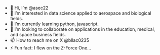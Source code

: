 - 👋 Hi, I’m @asec22
- 👀 I’m interested in data science applied to aerospace and biological fields.
- 🌱 I’m currently learning python, javascript.
- 💞️ I’m looking to collaborate on applications in the education, medical, and space business fields.
- 📫 How to reach me on X @bllac0235
- ⚡ Fun fact: I flew on the Z-Force One... 

<!---
asec22/asec22 is a ✨ special ✨ repository because its `README.md` (this file) appears on your GitHub profile.
You can click the Preview link to take a look at your changes.
--->
